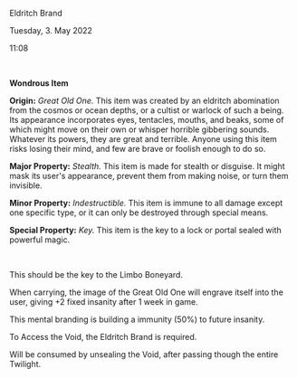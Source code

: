 Eldritch Brand

Tuesday, 3. May 2022

11:08

 

**Wondrous Item**

**Origin:** *Great Old One.* This item was created by an eldritch abomination from the cosmos or ocean depths, or a cultist or warlock of such a being. Its appearance incorporates eyes, tentacles, mouths, and beaks, some of which might move on their own or whisper horrible gibbering sounds. Whatever its powers, they are great and terrible. Anyone using this item risks losing their mind, and few are brave or foolish enough to do so.

**Major Property:** *Stealth.* This item is made for stealth or disguise. It might mask its user\'s appearance, prevent them from making noise, or turn them invisible.

**Minor Property:** *Indestructible.* This item is immune to all damage except one specific type, or it can only be destroyed through special means.

**Special Property:** *Key.* This item is the key to a lock or portal sealed with powerful magic.

 

This should be the key to the Limbo Boneyard.

When carrying, the image of the Great Old One will engrave itself into the user, giving +2 fixed insanity after 1 week in game.

This mental branding is building a immunity (50%) to future insanity.

To Access the Void, the Eldritch Brand is required.

Will be consumed by unsealing the Void, after passing though the entire Twilight.
